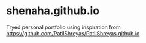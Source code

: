 # shenaha.github.io

Tryed personal portfolio using inspiration from https://github.com/PatilShreyas/PatilShreyas.github.io
